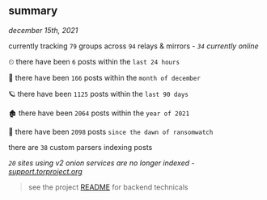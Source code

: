 
## summary
_december 15th, 2021_

currently tracking `79` groups across `94` relays & mirrors - _`34` currently online_

⏲ there have been `6` posts within the `last 24 hours`

🦈 there have been `166` posts within the `month of december`

🪐 there have been `1125` posts within the `last 90 days`

🏚 there have been `2064` posts within the `year of 2021`

🦕 there have been `2098` posts `since the dawn of ransomwatch`

there are `38` custom parsers indexing posts

_`20` sites using v2 onion services are no longer indexed - [support.torproject.org](https://support.torproject.org/onionservices/v2-deprecation/)_

> see the project [README](https://github.com/thetanz/ransomwatch#ransomwatch--) for backend technicals
